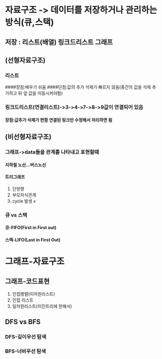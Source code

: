 # 자료구조 -> 데이터를 저장하거나 관리하는 방식(큐,스택)
## 저장 : 리스트(배열) 링크드리스트 그래프
## (선형자료구조)
### 리스트
####장점:배우기 쉬움
####단점:값의 추가 삭제가 빠르지 않음(중간의 값을 삭제 추가하고 뒤 앞 값을 이동시켜야함)
### 링크드리스트(연결리스트)->3->4->7->8->9값이 연결되어 있음
#### 장점:값추가 삭제가 편함 연결된 링크만 수정해서 처리하면 됨
## (비선형자료구조)
### 그래프->data들을 관계를 나타내고 표현할때
#### 지하철 노선...버스노선
#### 트리그래프
1. 단방향
2. 부모자식관계
3. cycle 발생 x
### 큐 vs 스택
#### 큐-FIFO(First in First out)
#### 스택-LIFO(Last in First Out)

# 그래프-자료구조
## 그래프-코드표현
1. 인접행렬(이차원리스트)
2. 인접 리스트
3. 일차원리스트(이진트리에 한해서)
## DFS vs BFS
### DFS-깊이우선 탐색
### BFS-너비우선 탐색

